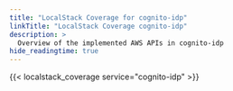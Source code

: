 ```yaml
---
title: "LocalStack Coverage for cognito-idp"
linkTitle: "LocalStack Coverage cognito-idp"
description: >
  Overview of the implemented AWS APIs in cognito-idp
hide_readingtime: true
---
```


{{< localstack_coverage service="cognito-idp" >}}

